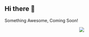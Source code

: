## Hi there 👋

Something Awesome, Coming Soon!


<p align="center">
  <img src="https://capsule-render.vercel.app/api?type=waving&color=gradient&height=100&section=header&text=Hey%20Everyone!&fontSize=90" />
</p>

